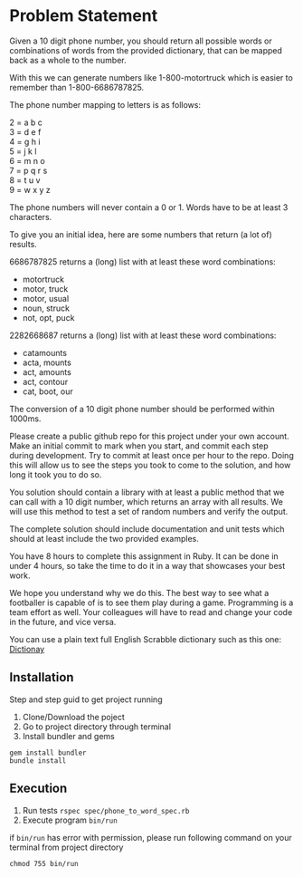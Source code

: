 # Problem Statement

Given a 10 digit phone number, you should return all possible words or combinations of words from the provided dictionary, that can be mapped back as a whole to the number.

With this we can generate numbers like 1-800-motortruck which is easier to remember than 1-800-6686787825.

The phone number mapping to letters is as follows:

2 = a b c  
3 = d e f  
4 = g h i  
5 = j k l  
6 = m n o  
7 = p q r s  
8 = t u v  
9 = w x y z  

The phone numbers will never contain a 0 or 1.
Words have to be at least 3 characters.

To give you an initial idea, here are some numbers that return (a lot of) results.

6686787825 returns a (long) list with at least these word combinations:

* motortruck
* motor, truck
* motor, usual
* noun, struck
* not, opt, puck

2282668687 returns a (long) list with at least these word combinations:

* catamounts
* acta, mounts
* act, amounts
* act, contour
* cat, boot, our

The conversion of a 10 digit phone number should be performed within 1000ms.

Please create a public github repo for this project under your own account. Make an initial commit to mark when you start, and commit each step during development. Try to commit at least once per hour to the repo. Doing this will allow us to see the steps you took to come to the solution, and how long it took you to do so.

You solution should contain a library with at least a public method that we can call with a 10 digit number, which returns an array with all results. We will use this method to test a set of random numbers and verify the output.

The complete solution should include documentation and unit tests which should at least include the two provided examples.

You have 8 hours to complete this assignment in Ruby. It can be done in under 4 hours, so take the time to do it in a way that showcases your best work.

We hope you understand why we do this. The best way to see what a footballer is capable of is to see them play during a game. Programming is a team effort as well. Your colleagues will have to read and change your code in the future, and vice versa.

You can use a plain text full English Scrabble dictionary such as this one: [Dictionay](https://github.com/jonbcard/scrabble-bot/blob/master/src/dictionary.txt)

## Installation

Step and step guid to get project running

1. Clone/Download the poject
2. Go to project directory through terminal
3. Install bundler and gems

```shell
gem install bundler
bundle install
```

## Execution

1. Run tests ```rspec spec/phone_to_word_spec.rb```
2. Execute program ```bin/run```

if ```bin/run``` has error with permission, please run following command on your terminal from project directory

```shell
chmod 755 bin/run
```
